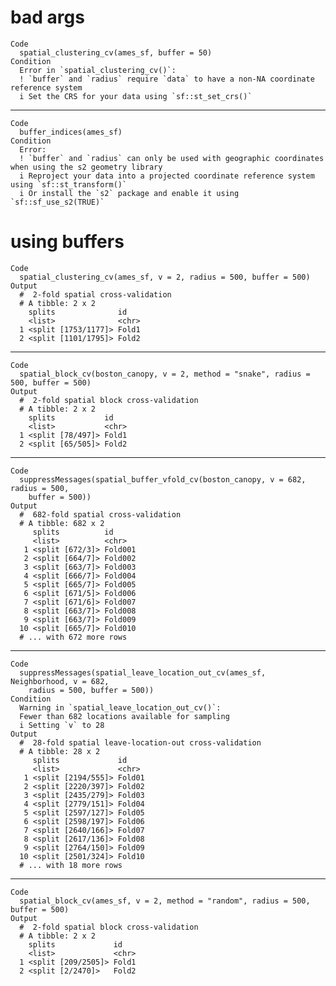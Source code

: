 # bad args

    Code
      spatial_clustering_cv(ames_sf, buffer = 50)
    Condition
      Error in `spatial_clustering_cv()`:
      ! `buffer` and `radius` require `data` to have a non-NA coordinate reference system
      i Set the CRS for your data using `sf::st_set_crs()`

---

    Code
      buffer_indices(ames_sf)
    Condition
      Error:
      ! `buffer` and `radius` can only be used with geographic coordinates when using the s2 geometry library
      i Reproject your data into a projected coordinate reference system using `sf::st_transform()`
      i Or install the `s2` package and enable it using `sf::sf_use_s2(TRUE)`

# using buffers

    Code
      spatial_clustering_cv(ames_sf, v = 2, radius = 500, buffer = 500)
    Output
      #  2-fold spatial cross-validation 
      # A tibble: 2 x 2
        splits              id   
        <list>              <chr>
      1 <split [1753/1177]> Fold1
      2 <split [1101/1795]> Fold2

---

    Code
      spatial_block_cv(boston_canopy, v = 2, method = "snake", radius = 500, buffer = 500)
    Output
      #  2-fold spatial block cross-validation 
      # A tibble: 2 x 2
        splits           id   
        <list>           <chr>
      1 <split [78/497]> Fold1
      2 <split [65/505]> Fold2

---

    Code
      suppressMessages(spatial_buffer_vfold_cv(boston_canopy, v = 682, radius = 500,
        buffer = 500))
    Output
      #  682-fold spatial cross-validation 
      # A tibble: 682 x 2
         splits          id     
         <list>          <chr>  
       1 <split [672/3]> Fold001
       2 <split [664/7]> Fold002
       3 <split [663/7]> Fold003
       4 <split [666/7]> Fold004
       5 <split [665/7]> Fold005
       6 <split [671/5]> Fold006
       7 <split [671/6]> Fold007
       8 <split [663/7]> Fold008
       9 <split [663/7]> Fold009
      10 <split [665/7]> Fold010
      # ... with 672 more rows

---

    Code
      suppressMessages(spatial_leave_location_out_cv(ames_sf, Neighborhood, v = 682,
        radius = 500, buffer = 500))
    Condition
      Warning in `spatial_leave_location_out_cv()`:
      Fewer than 682 locations available for sampling
      i Setting `v` to 28
    Output
      #  28-fold spatial leave-location-out cross-validation 
      # A tibble: 28 x 2
         splits             id    
         <list>             <chr> 
       1 <split [2194/555]> Fold01
       2 <split [2220/397]> Fold02
       3 <split [2435/279]> Fold03
       4 <split [2779/151]> Fold04
       5 <split [2597/127]> Fold05
       6 <split [2598/197]> Fold06
       7 <split [2640/166]> Fold07
       8 <split [2617/136]> Fold08
       9 <split [2764/150]> Fold09
      10 <split [2501/324]> Fold10
      # ... with 18 more rows

---

    Code
      spatial_block_cv(ames_sf, v = 2, method = "random", radius = 500, buffer = 500)
    Output
      #  2-fold spatial block cross-validation 
      # A tibble: 2 x 2
        splits             id   
        <list>             <chr>
      1 <split [209/2505]> Fold1
      2 <split [2/2470]>   Fold2

